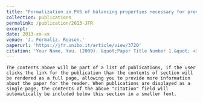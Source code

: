 ```yaml
---
title: "Formalization in PVS of balancing properties necessary for proving security of the Dolev--Yao cascade protocol model"
collection: publications
permalink: /publication/2013-JFR
excerpt: 
date: 2013-xx-xx
venue: 'J. Formaliz. Reason.'
paperurl: 'https://jfr.unibo.it/article/view/3720'
citation: 'Your Name, You. (2009). &quot;Paper Title Number 1.&quot; <i>Journal 1</i>. 1(1).'
---
```


```The contents above will be part of a list of publications, if the user clicks the link for the publication than the contents of section will be rendered as a full page, allowing you to provide more information about the paper for the reader. When publications are displayed as a single page, the contents of the above "citation" field will automatically be included below this section in a smaller font.```
